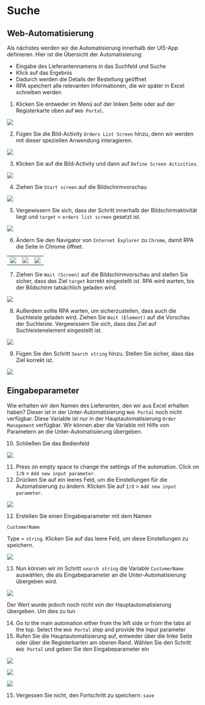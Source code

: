 # Suche


## Web-Automatisierung

Als nächstes werden wir die Automatisierung innerhalb der UI5-App definieren. Hier ist die Übersicht der Automatisierung: 
- Eingabe des Lieferantennamens in das Suchfeld und Suche 
- Klick auf das Ergebnis 
- Dadurch werden die Details der Bestellung geöffnet 
- RPA speichert alle relevanten Informationen, die wir später in Excel schreiben werden

1. Klicken Sie entweder im Menü auf der linken Seite oder auf der Registerkarte oben auf `Web Portal`.

![](../images/0800.png)

2. Fügen Sie die Bild-Activity `Orders List Screen` hinzu, denn wir werden mit dieser speziellen Anwendung interagieren.


![](../images/0801.png)

3. Klicken Sie auf die Bild-Activity und dann auf `Define Screen Activities`.

![](../images/0802.png)

4. Ziehen Sie `Start screen` auf die Bildschirmvorschau

![](../images/0803.png)

5. Vergewissern Sie sich, dass der Schritt innerhalb der Bildschirmaktivität liegt und `target` = `orders list screen` gesetzt ist.

![](../images/0804.png)

6. Ändern Sie den Navigator von `Internet Explorer` zu `Chrome`, damit RPA die Seite in Chrome öffnet.


|  |  |  |
:-------------------------:|:-------------------------:|:-------------------------:|
![](../images/0804.png)  |  ![](../images/0805.png) |  ![](../images/0806.png)

7. Ziehen Sie `Wait (Screen)` auf die Bildschirmvorschau and stellen Sie sicher, dass das Ziel `target` korrekt eingestellt ist. RPA wird warten, bis der Bildschirm tatsächlich geladen wird.


![](../images/0807.png)

8. Außerdem sollte RPA warten, um sicherzustellen, dass auch die Suchleiste geladen wird. Ziehen Sie `Wait (Element)` auf die Vorschau der Suchleiste. Vergewissern Sie sich, dass das Ziel auf Suchleistenelement eingestellt ist.


![](../images/0808.png)

9. Fügen Sie den Schritt `Search string` hinzu. Stellen Sie sicher, dass das Ziel korrekt ist.

![](../images/0809.png)

## Eingabeparameter

Wie erhalten wir den Namen des Lieferanten, den wir aus Excel erhalten haben? Dieser ist in der Unter-Automatisierung `Web Portal` noch nicht verfügbar. Diese Variable ist nur in der Hauptautomatisierung `Order Management` verfügbar. Wir können aber die Variable mit Hilfe von Parametern an die Unter-Automatisierung übergeben.

10. Schließen Sie das Bedienfeld

![](../images/0810.png)

11. Press on empty space to change the settings of the automation. Click on `I/O` > `Add new input parameter`.
11. Drücken Sie auf ein leeres Feld, um die Einstellungen für die Automatisierung zu ändern. Klicken Sie auf `I/O` > `Add new input parameter`.


![](../images/0811.png)

12. Erstellen Sie einen Eingabeparameter mit dem Namen

```
CustomerName
```

Type = `string`. Klicken Sie auf das leere Feld, um diese Einstellungen zu speichern.


![](../images/0812.png)

13. Nun können wir im Schritt `search string` die Variable `CustomerName` auswählen, die als Eingabeparameter an die Unter-Automatisierung übergeben wird.


![](../images/0813.png)

Der Wert wurde jedoch noch nicht von der Hauptautomatisierung übergeben. Um dies zu tun

14. Go to the main automation either from the left side or from the tabs at the top. Select the `Web Portal` step and provide the input parameter
14. Rufen Sie die Hauptautomatisierung auf, entweder über die linke Seite oder über die Registerkarten am oberen Rand. Wählen Sie den Schritt `Web Portal` und geben Sie den Eingabeparameter ein

![](../images/0814.png)

![](../images/0815.png)

![](../images/0816.png)

15. Vergessen Sie nicht, den Fortschritt zu speichern: `save`